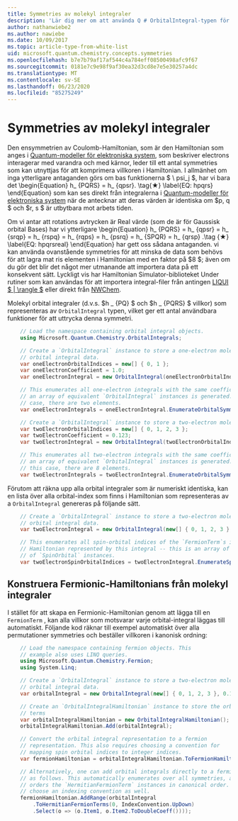 ```yaml
---
title: Symmetries av molekyl integraler
description: 'Lär dig mer om att använda Q # OrbitalIntegral-typen för att räkna upp molekyl symmetries.'
author: nathanwiebe2
ms.author: nawiebe
ms.date: 10/09/2017
ms.topic: article-type-from-white-list
uid: microsoft.quantum.chemistry.concepts.symmetries
ms.openlocfilehash: b7e7b79af17af544c4a784eff08500498afc9f67
ms.sourcegitcommit: 0181e7c9e98f9af30ea32d3cd8e7e5e30257a4dc
ms.translationtype: MT
ms.contentlocale: sv-SE
ms.lasthandoff: 06/23/2020
ms.locfileid: "85275249"
---
```

# <a name="symmetries-of-molecular-integrals"></a>Symmetries av molekyl integraler

Den ensymmetrien av Coulomb-Hamiltonian, som är den Hamiltonian som anges i [Quantum-modeller för elektroniska system](xref:microsoft.quantum.chemistry.concepts.quantummodels), som beskriver electrons interagerar med varandra och med kärnor, leder till ett antal symmetries som kan utnyttjas för att komprimera villkoren i Hamiltonian.
I allmänhet om inga ytterligare antaganden görs om bas funktionerna $ \ psi_j $, har vi bara det \begin{Equation} h_ {PQRS} = h_ {qpsr}. \tag{★} \label{EQ: hpqrs} \end{Equation} som kan ses direkt från integralerna i [Quantum-modeller för elektroniska system](xref:microsoft.quantum.chemistry.concepts.quantummodels) när de antecknar att deras värden är identiska om $p, q $ och $r, s $ är utbytbara mot arbets tiden.

Om vi antar att rotations avtrycken är Real värde (som de är för Gaussisk orbital Bases) har vi ytterligare \begin{Equation} h_ {PQRS} = h_ {qpsr} = h_ {srqp} = h_ {rspq} = h_ {rqps} = h_ {psrq} = h_ {SPQR} = h_ {qrsp} .\tag {★} \label{EQ: hpqrsreal} \end{Equation} har gett oss sådana antaganden. vi kan använda ovanstående symmetries för att minska de data som behövs för att lagra mat ris elementen i Hamiltonian med en faktor på $8 $; även om du gör det blir det något mer utmanande att importera data på ett konsekvent sätt.
Lyckligt vis har Hamiltonian Simulator-biblioteket Under rutiner som kan användas för att importera integral-filer från antingen [LIQUI $ | \rangle $](https://www.microsoft.com/en-us/research/project/language-integrated-quantum-operations-liqui/) eller direkt från [NWChem](http://www.nwchem-sw.org/index.php/Main_Page).

Molekyl orbital integraler (d.v.s. $h \_ {PQ} $ och $h \_ {PQRS} $ villkor) som representeras av `OrbitalIntegral` typen, vilket ger ett antal användbara funktioner för att uttrycka denna symmetri.
```csharp
    // Load the namespace containing orbital integral objects.
    using Microsoft.Quantum.Chemistry.OrbitalIntegrals;

    // Create a `OrbitalIntegral` instance to store a one-electron molecular 
    // orbital integral data.
    var oneElectronOrbitalIndices = new[] { 0, 1 };
    var oneElectronCoefficient = 1.0;
    var oneElectronIntegral = new OrbitalIntegral(oneElectronOrbitalIndices, oneElectronCoefficient);

    // This enumerates all one-electron integrals with the same coefficient --
    // an array of equivalent `OrbitalIntegral` instances is generated. In this
    // case, there are two elements.
    var oneElectronIntegrals = oneElectronIntegral.EnumerateOrbitalSymmetries();

    // Create a `OrbitalIntegral` instance to store a two-electron molecular orbital integral data.
    var twoElectronOrbitalIndices = new[] { 0, 1, 2, 3 };
    var twoElectronCoefficient = 0.123;
    var twoElectronIntegral = new OrbitalIntegral(twoElectronOrbitalIndices, twoElectronCoefficient);

    // This enumerates all two-electron integrals with the same coefficient -- 
    // an array of equivalent `OrbitalIntegral` instances is generated. In 
    // this case, there are 8 elements.
    var twoElectronIntegrals = twoElectronIntegral.EnumerateOrbitalSymmetries();
```

Förutom att räkna upp alla orbital integraler som är numeriskt identiska, kan en lista över alla orbital-index som finns i Hamiltonian som representeras av a `OrbitalIntegral` genereras på följande sätt.
```csharp
    // Create a `OrbitalIntegral` instance to store a two-electron molecular
    // orbital integral data.
    var twoElectronIntegral = new OrbitalIntegral(new[] { 0, 1, 2, 3 }, 0.123);

    // This enumerates all spin-orbital indices of the `FermionTerm`s in the 
    // Hamiltonian represented by this integral -- this is an array of array 
    // of `SpinOrbital` instances.
    var twoElectronSpinOrbitalIndices = twoElectronIntegral.EnumerateSpinOrbitals();
```
## <a name="constructing-fermionic-hamiltonians-from-molecular-integrals"></a>Konstruera Fermionic-Hamiltonians från molekyl integraler

I stället för att skapa en Fermionic-Hamiltonian genom att lägga till en `FermionTerm` , kan alla villkor som motsvarar varje orbital-integral läggas till automatiskt.
Följande kod räknar till exempel automatiskt över alla permutationer symmetries och beställer villkoren i kanonisk ordning: 
```csharp
    // Load the namespace containing fermion objects. This
    // example also uses LINQ queries.
    using Microsoft.Quantum.Chemistry.Fermion;
    using System.Linq;

    // Create a `OrbitalIntegral` instance to store a two-electron molecular 
    // orbital integral data.
    var orbitalIntegral = new OrbitalIntegral(new[] { 0, 1, 2, 3 }, 0.123);

    // Create an `OrbitalIntegralHamiltonian` instance to store the orbital integral
    // terms
    var orbitalIntegralHamiltonian = new OrbitalIntegralHamiltonian();
    orbitalIntegralHamiltonian.Add(orbitalIntegral);

    // Convert the orbital integral representation to a fermion
    // representation. This also requires choosing a convention for 
    // mapping spin orbital indices to integer indices.
    var fermionHamiltonian = orbitalIntegralHamiltonian.ToFermionHamiltonian(IndexConvention.UpDown);

    // Alternatively, one can add orbital integrals directly to a fermion Hamiltonian
    // as follows. This automatically enumerates over all symmetries, and then
    // orders the `HermitianFermionTerm` instances in canonical order. We will need to
    // choose an indexing convention as well.
    fermionHamiltonian.AddRange(orbitalIntegral
        .ToHermitianFermionTerms(0, IndexConvention.UpDown)
        .Select(o => (o.Item1, o.Item2.ToDoubleCoeff())));
```
